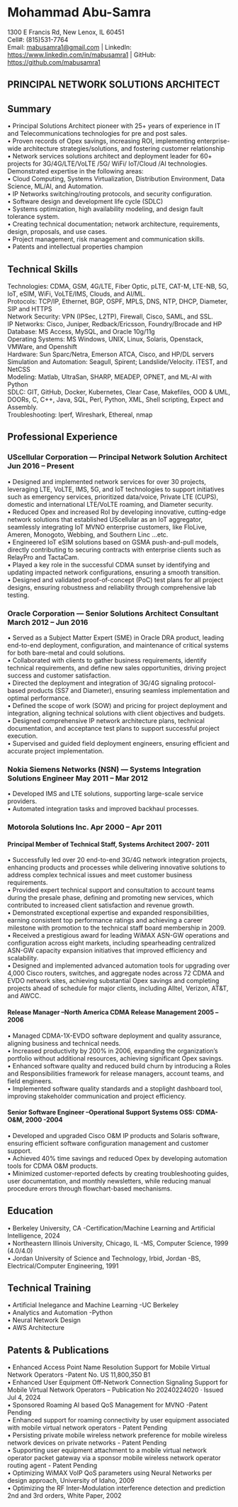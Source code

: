 # Mohammad Abu-Samra
1300 E Francis Rd, New Lenox, IL 60451\
Cell#: (815)531-7764\
Email: mabusamra1@gmail.com | LinkedIn: https://www.linkedin.com/in/mabusamra1 | GitHub: https://github.com/mabusamra1

## PRINCIPAL NETWORK SOLUTIONS ARCHITECT

## Summary
•	Principal Solutions Architect pioneer with 25+ years of experience in IT and Telecommunications technologies for pre and post sales.\
•	Proven records of Opex savings, increasing ROI, implementing enterprise-wide architecture strategies/solutions, and fostering customer relationship\
•	Network services solutions architect and deployment leader for 60+ projects for 3G/4G/LTE/VoLTE /5G/ WiFi/ IoT/Cloud /AI technologies. Demonstrated expertise in the following areas:\
•	Cloud Computing, Systems Virtualization, Distribution Environment, Data Science, ML/AI, and Automation.\
•	IP Networks switching/routing protocols, and security configuration.\
•	Software design and development life cycle (SDLC)\
•	Systems optimization, high availability modeling, and design fault tolerance system.\
•	Creating technical documentation; network architecture, requirements, design, proposals, and use cases.\
•	Project management, risk management and communication skills.\
•	Patents and intellectual properties champion 


## Technical Skills
Technologies: CDMA, GSM, 4G/LTE, Fiber Optic, pLTE, CAT-M, LTE-NB, 5G, IoT, eSIM, WiFi, VoLTE/IMS, Clouds, and AI/ML.\
Protocols: TCP/IP, Ethernet, BGP, OSPF, MPLS, DNS, NTP, DHCP, Diameter, SIP and HTTPS\
Network Security: VPN (IPSec, L2TP), Firewall, Cisco, SAML, and SSL.\
IP Networks: Cisco, Juniper, Redback/Ericsson, Foundry/Brocade and HP\
Database: MS Access, MySQL, and Oracle 10g/11g\
Operating Systems: MS Windows, UNIX, Linux, Solaris, Openstack, VMWare, and Openshift\
Hardware: Sun Sparc/Netra, Emerson ATCA, Cisco, and HP/DL servers\
Simulation and Automation: Seagull, Spirent; Landslide/Velocity. iTEST, and NetCSS\
Modeling: Matlab, UltraSan, SHARP, MEADEP, OPNET, and ML-AI with Python\
SDLC: GIT, GitHub, Docker, Kubernetes, Clear Case, Makefiles, OOD & UML, DOORs, C, C++, Java, SQL, Perl, Python, XML, Shell scripting, Expect and Assembly.\
Troubleshooting: Iperf, Wireshark, Ethereal, nmap


## Professional Experience
### UScellular Corporation — Principal Network Solution Architect   Jun 2016 – Present
•	Designed and implemented network services for over 30 projects, leveraging LTE, VoLTE, IMS, 5G, and IoT technologies to support initiatives such as emergency services, prioritized data/voice, Private LTE (CUPS), domestic and international LTE/VoLTE roaming, and Diameter security.\
•	Reduced Opex and increased RoI by developing innovative, cutting-edge network solutions that established UScellular as an IoT aggregator, seamlessly integrating IoT MVNO enterprise customers, like FloLive, Ameren, Monogoto, Webbing, and Southern Linc …etc.\
•	Engineered IoT eSIM solutions based on GSMA push-and-pull models, directly contributing to securing contracts with enterprise clients such as RelayPro and TactaCam.\
•	Played a key role in the successful CDMA sunset by identifying and updating impacted network configurations, ensuring a smooth transition.\
•	Designed and validated proof-of-concept (PoC) test plans for all project designs, ensuring robustness and reliability through comprehensive lab testing.

### Oracle Corporation — Senior Solutions Architect Consultant March 2012 – Jun 2016
•	Served as a Subject Matter Expert (SME) in Oracle DRA product, leading end-to-end deployment, configuration, and maintenance of critical systems for both bare-metal and could solutions.\
•	Collaborated with clients to gather business requirements, identify technical requirements, and define new sales opportunities, driving project success and customer satisfaction.\
•	Directed the deployment and integration of 3G/4G signaling protocol-based products (SS7 and Diameter), ensuring seamless implementation and optimal performance.\
•	Defined the scope of work (SOW) and pricing for project deployment and integration, aligning technical solutions with client objectives and budgets.\
•	Designed comprehensive IP network architecture plans, technical documentation, and acceptance test plans to support successful project execution.\
•	Supervised and guided field deployment engineers, ensuring efficient and accurate project implementation.

### Nokia Siemens Networks (NSN) — Systems Integration Solutions Engineer May 2011 – Mar 2012
•	Developed IMS and LTE solutions, supporting large-scale service providers.\
•	Automated integration tasks and improved backhaul processes.

### Motorola Solutions Inc. Apr 2000 – Apr 2011
#### Principal Member of Technical Staff, Systems Architect 2007- 2011
•	Successfully led over 20 end-to-end 3G/4G network integration projects, enhancing products and processes while delivering innovative solutions to address complex technical issues and meet customer business requirements.\
•	Provided expert technical support and consultation to account teams during the presale phase, defining and promoting new services, which contributed to increased client satisfaction and revenue growth.\
•	Demonstrated exceptional expertise and expanded responsibilities, earning consistent top performance ratings and achieving a career milestone with promotion to the technical staff board membership in 2009.\
•	Received a prestigious award for leading WiMAX ASN-GW operations and configuration across eight markets, including spearheading centralized ASN-GW capacity expansion initiatives that improved efficiency and scalability.\
•	Designed and implemented advanced automation tools for upgrading over 4,000 Cisco routers, switches, and aggregate nodes across 72 CDMA and EVDO network sites, achieving substantial Opex savings and completing projects ahead of schedule for major clients, including Alltel, Verizon, AT&T, and AWCC.

#### Release Manager –North America CDMA Release Management 		2005 –2006 
•	Managed CDMA-1X-EVDO software deployment and quality assurance, aligning business and technical needs.\
•	Increased productivity by 200% in 2006, expanding the organization’s portfolio without additional resources, achieving significant Opex savings.\
•	Enhanced software quality and reduced build churn by introducing a Roles and Responsibilities framework for release managers, account teams, and field engineers.\
•	Implemented software quality standards and a stoplight dashboard tool, improving stakeholder communication and project efficiency.

#### Senior Software Engineer –Operational Support Systems OSS: CDMA-O&M, 2000 -2004 
•	Developed and upgraded Cisco O&M IP products and Solaris software, ensuring efficient software configuration management and customer support.\
•	Achieved 40% time savings and reduced Opex by developing automation tools for CDMA O&M products.\
•	Minimized customer-reported defects by creating troubleshooting guides, user documentation, and monthly newsletters, while reducing manual procedure errors through flowchart-based mechanisms.

## Education
•	Berkeley University, CA	-Certification/Machine Learning and Artificial Intelligence, 2024\
•	Northeastern Illinois University, Chicago, IL -MS, Computer Science, 1999 (4.0/4.0)\
•	Jordan University of Science and Technology, Irbid, Jordan -BS, Electrical/Computer Engineering, 1991 

## Technical Training
•	Artificial Inelegance and Machine Learning -UC Berkeley\
•	Analytics and Automation -Python\
•	Neural Network Design\
•	AWS Architecture

## Patents & Publications
•	Enhanced Access Point Name Resolution Support for Mobile Virtual Network Operators -Patent No. US 11,800,350 B1\
•	Enhanced User Equipment Off-Network Connection Signaling Support for Mobile Virtual Network Operators – Publication No 20240224020 · Issued Jul 4, 2024\
•	Sponsored Roaming AI based QoS Management for MVNO -Patent Pending\
•	Enhanced support for roaming connectivity by user equipment associated with mobile virtual network operators - Patent Pending\
•	Persisting private mobile wireless network preference for mobile wireless network devices on private networks - Patent Pending\
•	Supporting user equipment attachment to a mobile virtual network operator packet gateway via a sponsor mobile wireless network operator routing agent - Patent Pending\
•	Optimizing WiMAX VoIP QoS parameters using Neural Networks per design approach, University of Idaho, 2009\
•	Optimizing the RF Inter-Modulation interference detection and prediction 2nd and 3rd orders, White Paper, 2002   
